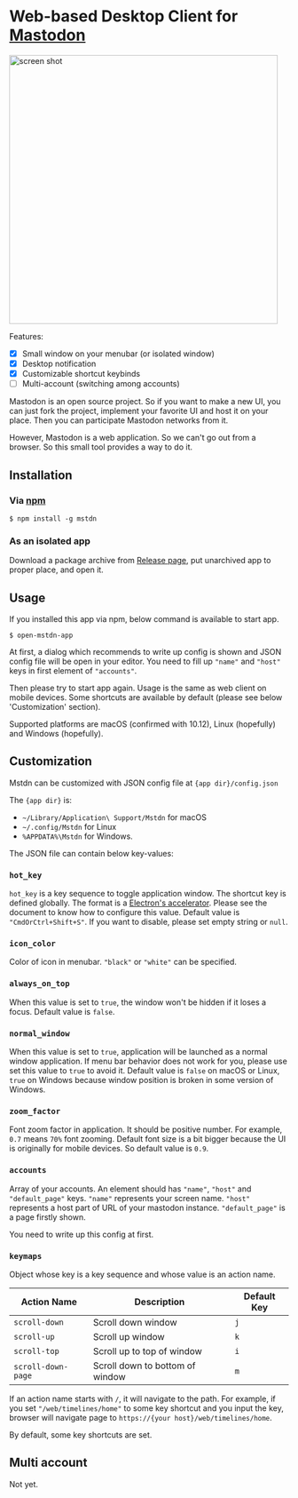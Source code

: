 Web-based Desktop Client for [Mastodon][]
=========================================

<img src="https://github.com/rhysd/ss/blob/master/Mstdn/main.png?raw=true" width="484" alt="screen shot"/>

Features:

- [x] Small window on your menubar (or isolated window)
- [x] Desktop notification
- [x] Customizable shortcut keybinds
- [ ] Multi-account (switching among accounts)

Mastodon is an open source project. So if you want to make a new UI, you can just fork the project,
implement your favorite UI and host it on your place. Then you can participate Mastodon networks from it.

However, Mastodon is a web application. So we can't go out from a browser. So this small tool
provides a way to do it.

## Installation

### Via [npm][]

```
$ npm install -g mstdn
```

### As an isolated app

Download a package archive from [Release page][], put unarchived app to proper place, and open it.

## Usage

If you installed this app via npm, below command is available to start app.

```
$ open-mstdn-app
```

At first, a dialog which recommends to write up config is shown and JSON config file will be open in your editor. You need to fill up `"name"` and `"host"` keys in first element of `"accounts"`.

Then please try to start app again. Usage is the same as web client on mobile devices. Some shortcuts are available by default (please see below 'Customization' section).

Supported platforms are macOS (confirmed with 10.12), Linux (hopefully) and Windows (hopefully).

## Customization

Mstdn can be customized with JSON config file at `{app dir}/config.json`

The `{app dir}` is:

- `~/Library/Application\ Support/Mstdn` for macOS
- `~/.config/Mstdn` for Linux
- `%APPDATA%\Mstdn` for Windows.

The JSON file can contain below key-values:

### `hot_key`

`hot_key` is a key sequence to toggle application window. The shortcut key is defined globally.
The format is a [Electron's accelerator](https://github.com/electron/electron/blob/master/docs/api/accelerator.md). Please see the document to know how to configure this value.
Default value is `"CmdOrCtrl+Shift+S"`. If you want to disable, please set empty string or `null`. 

### `icon_color`

Color of icon in menubar. `"black"` or `"white"` can be specified.

### `always_on_top`

When this value is set to `true`, the window won't be hidden if it loses a focus. Default value is `false`.

### `normal_window`

When this value is set to `true`, application will be launched as a normal window application.
If menu bar behavior does not work for you, please use set this value to `true` to avoid it.
Default value is `false` on macOS or Linux, `true` on Windows because window position is broken in some version of Windows.

### `zoom_factor`

Font zoom factor in application. It should be positive number. For example, `0.7` means `70%` font zooming.
Default font size is a bit bigger because the UI is originally for mobile devices. So default value is `0.9`.

### `accounts`

Array of your accounts. An element should has `"name"`, `"host"` and `"default_page"` keys. `"name"` represents your screen name. `"host"` represents a host part of URL of your mastodon instance. `"default_page"` is a page firstly shown.

You need to write up this config at first.

### `keymaps`

Object whose key is a key sequence and whose value is an action name.

| Action Name        | Description                     | Default Key |
|--------------------|---------------------------------|-------------|
| `scroll-down`      | Scroll down window              | `j`         |
| `scroll-up`        | Scroll up window                | `k`         |
| `scroll-top`       | Scroll up to top of window      | `i`         |
| `scroll-down-page` | Scroll down to bottom of window | `m`         |

If an action name starts with `/`, it will navigate to the path. For example, if you set `"/web/timelines/home"` to some key shortcut and you input the key, browser will navigate page to `https://{your host}/web/timelines/home`.

By default, some key shortcuts are set.

## Multi account

Not yet.

[Mastodon]: https://github.com/tootsuite/mastodon
[npm]: https://www.npmjs.com/package/mstdn
[Release page]: https://github.com/rhysd/Mstdn/releases
